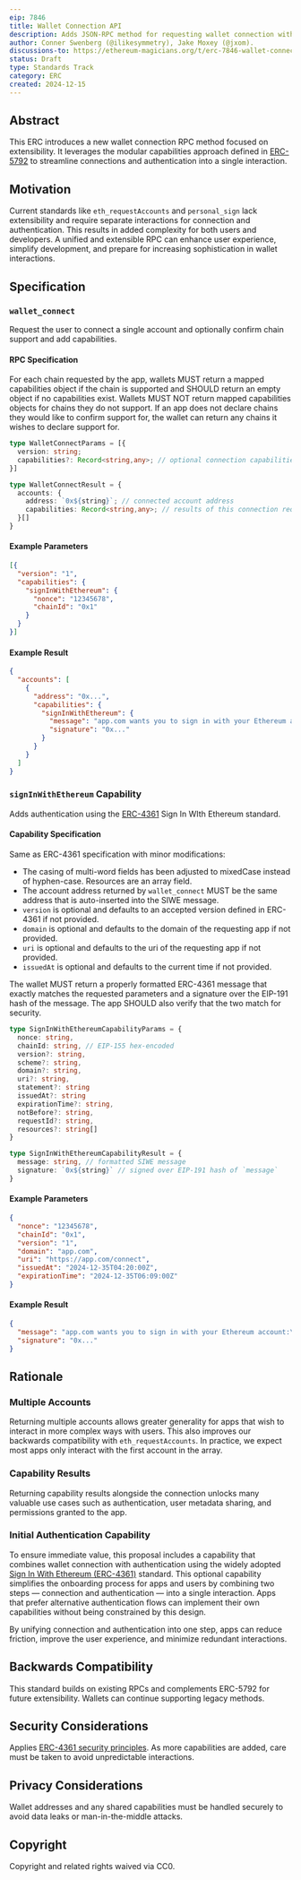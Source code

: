 ```yaml
--- 
eip: 7846
title: Wallet Connection API  
description: Adds JSON-RPC method for requesting wallet connection with modular capabilities.  
author: Conner Swenberg (@ilikesymmetry), Jake Moxey (@jxom).
discussions-to: https://ethereum-magicians.org/t/erc-7846-wallet-connection-api/22245
status: Draft
type: Standards Track
category: ERC
created: 2024-12-15
---
```


## Abstract

This ERC introduces a new wallet connection RPC method focused on extensibility. It leverages the modular capabilities approach defined in [ERC-5792](https://eips.ethereum.org/EIPS/eip-5792#wallet_getcapabilities) to streamline connections and authentication into a single interaction.

## Motivation

Current standards like `eth_requestAccounts` and `personal_sign` lack extensibility and require separate interactions for connection and authentication. This results in added complexity for both users and developers. A unified and extensible RPC can enhance user experience, simplify development, and prepare for increasing sophistication in wallet interactions.

## Specification

### `wallet_connect`

Request the user to connect a single account and optionally confirm chain support and add capabilities.

#### RPC Specification

For each chain requested by the app, wallets MUST return a mapped capabilities object if the chain is supported and SHOULD return an empty object if no capabilities exist. Wallets MUST NOT return mapped capabilities objects for chains they do not support. If an app does not declare chains they would like to confirm support for, the wallet can return any chains it wishes to declare support for.

```typescript
type WalletConnectParams = [{
  version: string;
  capabilities?: Record<string,any>; // optional connection capabilities
}]

type WalletConnectResult = {
  accounts: {
    address: `0x${string}`; // connected account address
    capabilities: Record<string,any>; // results of this connection request's connection capabilities
  }[]
}
```

#### Example Parameters

```json
[{
  "version": "1",
  "capabilities": {
    "signInWithEthereum": {
      "nonce": "12345678",
      "chainId": "0x1"
    }
  }
}]
```

#### Example Result

```json
{
  "accounts": [
    {
      "address": "0x...",
      "capabilities": {
        "signInWithEthereum": {
          "message": "app.com wants you to sign in with your Ethereum account:\n0x...",
          "signature": "0x..."
        }
      }
    }
  ]
}
```

### `signInWithEthereum` Capability

Adds authentication using the [ERC-4361](https://eips.ethereum.org/EIPS/eip-4361) Sign In WIth Ethereum standard.

#### Capability Specification

Same as ERC-4361 specification with minor modifications: 
* The casing of multi-word fields has been adjusted to mixedCase instead of hyphen-case. Resources are an array field. 
* The account address returned by `wallet_connect` MUST be the same address that is auto-inserted into the SIWE message.
* `version` is optional and defaults to an accepted version defined in ERC-4361 if not provided.
* `domain` is optional and defaults to the domain of the requesting app if not provided.
* `uri` is optional and defaults to the uri of the requesting app if not provided.
* `issuedAt` is optional and defaults to the current time if not provided.

The wallet MUST return a properly formatted ERC-4361 message that exactly matches the requested parameters and a signature over the EIP-191 hash of the message. The app SHOULD also verify that the two match for security.

```typescript
type SignInWithEthereumCapabilityParams = {
  nonce: string,
  chainId: string, // EIP-155 hex-encoded
  version?: string,
  scheme?: string,
  domain?: string,
  uri?: string,
  statement?: string
  issuedAt?: string
  expirationTime?: string,
  notBefore?: string,
  requestId?: string,
  resources?: string[]
}

type SignInWithEthereumCapabilityResult = {
  message: string, // formatted SIWE message
  signature: `0x${string}` // signed over EIP-191 hash of `message`
}
```

#### Example Parameters

```json
{
  "nonce": "12345678",
  "chainId": "0x1",
  "version": "1",
  "domain": "app.com",
  "uri": "https://app.com/connect",
  "issuedAt": "2024-12-35T04:20:00Z",
  "expirationTime": "2024-12-35T06:09:00Z"
}
```

#### Example Result

```json
{
  "message": "app.com wants you to sign in with your Ethereum account:\n0x...",
  "signature": "0x..."
}
```

## Rationale

### Multiple Accounts

Returning multiple accounts allows greater generality for apps that wish to interact in more complex ways with users. This also improves our backwards compatibility with `eth_requestAccounts`. In practice, we expect most apps only interact with the first account in the array.

### Capability Results

Returning capability results alongside the connection unlocks many valuable use cases such as authentication, user metadata sharing, and permissions granted to the app.

### Initial Authentication Capability

To ensure immediate value, this proposal includes a capability that combines wallet connection with authentication using the widely adopted [Sign In With Ethereum (ERC-4361)](https://eips.ethereum.org/EIPS/eip-4361) standard. This optional capability simplifies the onboarding process for apps and users by combining two steps — connection and authentication — into a single interaction. Apps that prefer alternative authentication flows can implement their own capabilities without being constrained by this design.

By unifying connection and authentication into one step, apps can reduce friction, improve the user experience, and minimize redundant interactions.

## Backwards Compatibility

This standard builds on existing RPCs and complements ERC-5792 for future extensibility. Wallets can continue supporting legacy methods.

## Security Considerations

Applies [ERC-4361 security principles](https://eips.ethereum.org/EIPS/eip-4361#security-considerations). As more capabilities are added, care must be taken to avoid unpredictable interactions.

## Privacy Considerations

Wallet addresses and any shared capabilities must be handled securely to avoid data leaks or man-in-the-middle attacks.

## Copyright

Copyright and related rights waived via CC0.  
